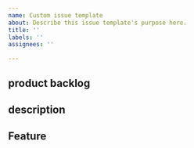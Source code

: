 ```yaml
---
name: Custom issue template
about: Describe this issue template's purpose here.
title: ''
labels: ''
assignees: ''

---
```


## product backlog

## description

## Feature
